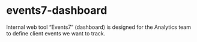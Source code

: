 # events7-dashboard
Internal web tool “Events7” (dashboard) is designed for the Analytics team to define client events we want to track.

